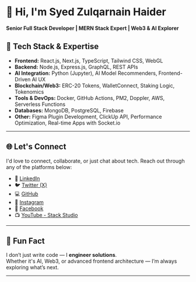# 👋 Hi, I'm Syed Zulqarnain Haider

**Senior Full Stack Developer | MERN Stack Expert | Web3 & AI Explorer**


## 🚀 Tech Stack & Expertise

- **Frontend:** React.js, Next.js, TypeScript, Tailwind CSS, WebGL  
- **Backend:** Node.js, Express.js, GraphQL, REST APIs  
- **AI Integration:** Python (Jupyter), AI Model Recommenders, Frontend-Driven AI UX  
- **Blockchain/Web3:** ERC-20 Tokens, WalletConnect, Staking Logic, Tokenomics  
- **Tools & DevOps:** Docker, GitHub Actions, PM2, Doppler, AWS, Serverless Functions  
- **Databases:** MongoDB, PostgreSQL, Firebase  
- **Other:** Figma Plugin Development, ClickUp API, Performance Optimization, Real-time Apps with Socket.io

---

## 🌐 Let's Connect

I'd love to connect, collaborate, or just chat about tech. Reach out through any of the platforms below:

- 🔗 [LinkedIn](https://linkedin.com/in/szulqarnain)
- 🐦 [Twitter (X)](https://twitter.com/zulqarnain_dev)
- 💻 [GitHub](https://github.com/szulqarnain)
- 📸 [Instagram](https://instagram.com/zulqarnain.says)
- 📘 [Facebook](https://facebook.com/zulqarnain.says)
- 📺 [YouTube - Stack Studio](https://youtube.com/@thestackstudio)

---


## 💬 Fun Fact

I don’t just write code — I **engineer solutions**.  
Whether it's AI, Web3, or advanced frontend architecture — I’m always exploring what’s next.

---
